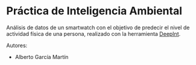 # Práctica de Inteligencia Ambiental

Análisis de datos de un smartwatch con el objetivo de predecir el nivel de actividad física de una persona, realizado con la herramienta [DeepInt](https://deepint.net/).

Autores:

- Alberto García Martín
